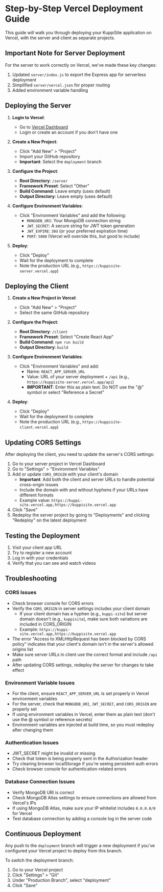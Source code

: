 # Step-by-Step Vercel Deployment Guide

This guide will walk you through deploying your KuppiSite application on Vercel, with the server and client as separate projects.

## Important Note for Server Deployment

For the server to work correctly on Vercel, we've made these key changes:
1. Updated `server/index.js` to export the Express app for serverless deployment
2. Simplified `server/vercel.json` for proper routing
3. Added environment variable handling

## Deploying the Server

1. **Login to Vercel**:
   - Go to [Vercel Dashboard](https://vercel.com/dashboard)
   - Login or create an account if you don't have one

2. **Create a New Project**:
   - Click "Add New" > "Project"
   - Import your GitHub repository
   - **Important**: Select the `deployment` branch

3. **Configure the Project**:
   - **Root Directory**: `/server`
   - **Framework Preset**: Select "Other"
   - **Build Command**: Leave empty (uses default)
   - **Output Directory**: Leave empty (uses default)

4. **Configure Environment Variables**:
   - Click "Environment Variables" and add the following:
     - `MONGODB_URI`: Your MongoDB connection string 
     - `JWT_SECRET`: A secure string for JWT token generation
     - `JWT_EXPIRE`: `30d` (or your preferred expiration time)
     - `PORT`: `5000` (Vercel will override this, but good to include)

5. **Deploy**:
   - Click "Deploy"
   - Wait for the deployment to complete
   - Note the production URL (e.g., `https://kuppisite-server.vercel.app`)

## Deploying the Client

1. **Create a New Project in Vercel**:
   - Click "Add New" > "Project"
   - Select the same GitHub repository

2. **Configure the Project**:
   - **Root Directory**: `/client`
   - **Framework Preset**: Select "Create React App"
   - **Build Command**: `npm run build`
   - **Output Directory**: `build`

3. **Configure Environment Variables**:
   - Click "Environment Variables" and add:
     - Name: `REACT_APP_SERVER_URL` 
     - Value: URL of your server deployment + `/api` (e.g., `https://kuppisite-server.vercel.app/api`)
     - **IMPORTANT**: Enter this as plain text. Do NOT use the "@" symbol or select "Reference a Secret"

4. **Deploy**:
   - Click "Deploy"
   - Wait for the deployment to complete
   - Note the production URL (e.g., `https://kuppisite-client.vercel.app`)

## Updating CORS Settings

After deploying the client, you need to update the server's CORS settings:

1. Go to your server project in Vercel Dashboard
2. Go to "Settings" > "Environment Variables"
3. Add or update `CORS_ORIGIN` with your client's domain
   - **Important**: Add both the client and server URLs to handle potential cross-origin issues
   - Include the domain with and without hyphens if your URLs have different formats
   - Example value: `https://kuppi-site.vercel.app,https://kuppisite.vercel.app`
4. Click "Save"
5. Redeploy the server project by going to "Deployments" and clicking "Redeploy" on the latest deployment

## Testing the Deployment

1. Visit your client app URL
2. Try to register a new account
3. Log in with your credentials
4. Verify that you can see and watch videos

## Troubleshooting

### CORS Issues
- Check browser console for CORS errors
- Verify the `CORS_ORIGIN` in server settings includes your client domain
  - If your client domain has a hyphen (e.g., `kuppi-site`) but server domain doesn't (e.g., `kuppisite`), make sure both variations are included in CORS_ORIGIN
  - Example: `https://kuppi-site.vercel.app,https://kuppisite.vercel.app`
- The error "Access to XMLHttpRequest has been blocked by CORS policy" indicates that your client's domain isn't in the server's allowed origins list
- Make sure server URLs in client use the correct format and include `/api` path
- After updating CORS settings, redeploy the server for changes to take effect

### Environment Variable Issues
- For the client, ensure `REACT_APP_SERVER_URL` is set properly in Vercel environment variables
- For the server, check that `MONGODB_URI`, `JWT_SECRET`, and `CORS_ORIGIN` are properly set
- If using environment variables in Vercel, enter them as plain text (don't use the @ symbol or reference secrets)
- Environment variables are injected at build time, so you must redeploy after changing them

### Authentication Issues
- JWT_SECRET might be invalid or missing
- Check that token is being properly sent in the Authorization header
- Try clearing browser localStorage if you're seeing persistent auth errors
- Check browser console for authentication-related errors

### Database Connection Issues
- Verify MongoDB URI is correct
- Check MongoDB Atlas settings to ensure connections are allowed from Vercel's IPs
- If using MongoDB Atlas, make sure your IP whitelist includes `0.0.0.0/0` for Vercel
- Test database connection by adding a console log in the server code

## Continuous Deployment

Any push to the `deployment` branch will trigger a new deployment if you've configured your Vercel project to deploy from this branch.

To switch the deployment branch:
1. Go to your Vercel project
2. Click "Settings" > "Git"
3. Under "Production Branch", select "deployment"
4. Click "Save"
